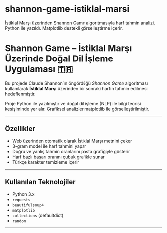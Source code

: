 # shannon-game-istiklal-marsi
İstiklal Marşı üzerinden Shannon Game algoritmasıyla harf tahmin analizi. Python ile yazıldı. Matplotlib destekli görselleştirme içerir.

# Shannon Game – İstiklal Marşı Üzerinde Doğal Dil İşleme Uygulaması 🇹🇷

Bu projede Claude Shannon’ın öngördüğü *Shannon Game* algoritması kullanılarak **İstiklal Marşı** üzerinden bir sonraki harfin tahmin edilmesi hedeflenmiştir.

Proje Python ile yazılmıştır ve doğal dil işleme (NLP) ile bilgi teorisi kesişiminde yer alır. Grafiksel analizler matplotlib ile görselleştirilmiştir.

---

##  Özellikler

-  Web üzerinden otomatik olarak İstiklal Marşı metnini çeker
-  3-gram model ile harf tahmini yapar
-  Doğru ve yanlış tahmin oranlarını pasta grafiğiyle gösterir
-  Harf bazlı başarı oranını çubuk grafikle sunar
-  Türkçe karakter temizleme içerir

---


##  Kullanılan Teknolojiler

- Python 3.x
- `requests`
- `beautifulsoup4`
- `matplotlib`
- `collections` (defaultdict)
- `random`

---



